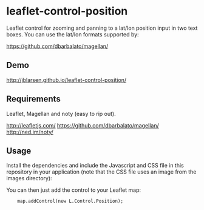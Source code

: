 # leaflet-control-position
Leaflet control for zooming and panning to a lat/lon 
position input in two text boxes. You can use the 
lat/lon formats supported by:

https://github.com/dbarbalato/magellan/

## Demo
http://jblarsen.github.io/leaflet-control-position/

## Requirements
Leaflet, Magellan and noty (easy to rip out).

http://leafletjs.com/
https://github.com/dbarbalato/magellan/
http://ned.im/noty/

## Usage
Install the dependencies and include the Javascript and CSS
file in this repository in your application (note that the 
CSS file uses an image from the images directory):

You can then just add the control to your Leaflet map:

        map.addControl(new L.Control.Position);
